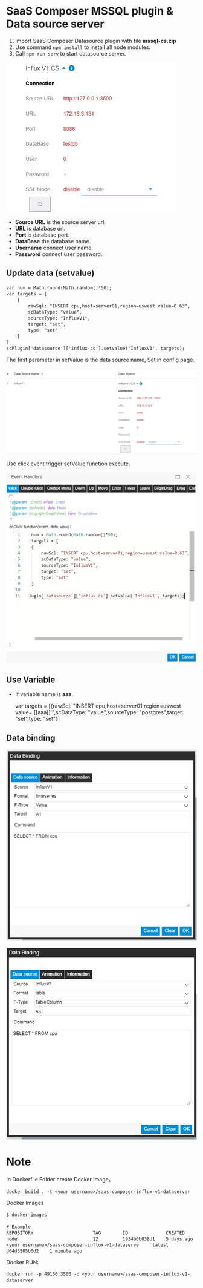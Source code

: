 # SaaS Composer MSSQL plugin & Data source server  

1. Import SaaS Composer Datasource plugin with file **mssql-cs.zip**  
2. Use command `npm install` to install all node modules.  
3. Call `npm run serv` to start datasource server.  

![setting](./readmeImg/setting.png)  

- **Source URL** is the source server url.  
- **URL** is database url.  
- **Port** is database port.  
- **DataBase** the database name.  
- **Username** connect user name.  
- **Password** connect user password.  


## Update data (setvalue)

    var num = Math.round(Math.random()*50);
    var targets = [
        {
            rawSql: "INSERT cpu,host=server01,region=uswest value=0.63",
            scDataType: "value",
            sourceType: "InfluxV1",
            target: "set",
            type: "set"
        }
    ]
    scPlugin['datasource']['influx-cs'].setValue('InfluxV1', targets);

The first parameter in setValue is the data source name, Set in config page.  

![setting](./readmeImg/sourceName.png) 

Use click event trigger setValue function execute.

![setting](./readmeImg/setValue.png) 

## Use Variable  

- If variable name is **aaa**.  

    var targets = [{rawSql: "INSERT cpu,host=server01,region=uswest value='[[aaa]]'",scDataType: "value",sourceType: "postgres",target: "set",type: "set"}]

## Data binding

![setting](./readmeImg/databinding.png)

![setting](./readmeImg/databinding_tableColumn.png)


# Note  

In Dockerfile Folder create Docker Image。

    docker build . -t <your username>/saas-composer-influx-v1-dataserver

Docker Images

    $ docker images

    # Example
    REPOSITORY                      TAG        ID              CREATED
    node                            12         1934b0b038d1    5 days ago
    <your username>/saas-composer-influx-v1-dataserver    latest     d64d3505b0d2    1 minute ago

Docker RUN:   

    docker run -p 49160:3500 -d <your username>/saas-composer-influx-v1-dataserver
